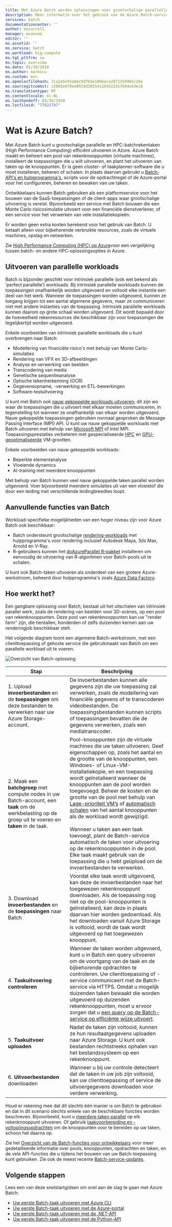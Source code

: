 ```yaml
---
title: Met Azure Batch worden oplossingen voor grootschalige parallelle taken uitgevoerd in de cloud | Microsoft Docs
description: Meer informatie over het gebruik van de Azure Batch-service voor grootschalige parallelle en HPC-workloads
services: batch
documentationcenter: ''
author: mscurrell
manager: evansma
editor: ''
ms.assetid: ''
ms.service: batch
ms.workload: big-compute
ms.tgt_pltfrm: na
ms.topic: overview
ms.date: 01/19/2018
ms.author: markscu
ms.custom: mvc
ms.openlocfilehash: 7ca2a5e91a0ec0d765e106baca20f135996bc26e
ms.sourcegitcommit: c2065e6f0ee0919d36554116432241760de43ec8
ms.translationtype: MT
ms.contentlocale: nl-NL
ms.lasthandoff: 03/26/2020
ms.locfileid: "77022797"
---
```

# <a name="what-is-azure-batch"></a>Wat is Azure Batch?

Met Azure Batch kunt u grootschalige parallelle en HPC-batchrekentaken (High Performance Computing) efficiënt uitvoeren in Azure. Azure Batch maakt en beheert een pool van rekenknooppunten (virtuele machines), installeert de toepassingen die u wilt uitvoeren, en plant het uitvoeren van taken op de knooppunten. Er is geen cluster- of taakplanner-software die u moet installeren, beheren of schalen. In plaats daarvan gebruikt u [Batch-API's en hulpprogramma's](batch-apis-tools.md), scripts voor de opdrachtregel of de Azure-portal voor het configureren, beheren en bewaken van uw taken. 

Ontwikkelaars kunnen Batch gebruiken als een platformservice voor het bouwen van de SaaS-toepassingen of de client-apps waar grootschalige uitvoering is vereist. Bijvoorbeeld een service met Batch bouwen die een Monte Carlo risicosimulatie uitvoert voor een financiële dienstverlener, of een service voor het verwerken van vele installatiekopieën.

Er worden geen extra kosten berekend voor het gebruik van Batch. U betaalt alleen voor bijbehorende verbruikte resources, zoals de virtuele machines, opslag en netwerken.

Zie [High Performance Computing (HPC) op Azure](https://docs.microsoft.com/azure/architecture/topics/high-performance-computing/)voor een vergelijking tussen batch- en andere HPC-oplossingsopties in Azure.

## <a name="run-parallel-workloads"></a>Uitvoeren van parallelle workloads
Batch is bijzonder geschikt voor intrinsiek parallelle (ook wel bekend als ‘perfect parallelle’) workloads. Bij intrinsiek parallelle workloads kunnen de toepassingen onafhankelijk worden uitgevoerd en voltooit elke instantie een deel van het werk. Wanneer de toepassingen worden uitgevoerd, kunnen ze toegang krijgen tot een aantal algemene gegevens, maar ze communiceren niet met andere instanties van de toepassing. Intrinsiek parallelle workloads kunnen daarom op grote schaal worden uitgevoerd. Dit wordt bepaald door de hoeveelheid rekenresources die beschikbaar zijn voor toepassingen die tegelijkertijd worden uitgevoerd.

Enkele voorbeelden van intrinsiek parallelle workloads die u kunt overbrengen naar Batch:

* Modellering van financiële risico's met behulp van Monte Carlo-simulaties
* Rendering van VFX en 3D-afbeeldingen
* Analyse en verwerking van beelden
* Transcodering van media
* Genetische sequentieanalyse
* Optische tekenherkenning (OCR)
* Gegevensopname, -verwerking en ETL-bewerkingen
* Software-testuitvoering

U kunt met Batch ook [nauw gekoppelde workloads uitvoeren](batch-mpi.md); dit zijn wo waar de toepassingen die u uitvoert met elkaar moeten communiceren, in tegenstelling tot wanneer ze onafhankelijk van elkaar worden uitgevoerd. Nauw gekoppelde toepassingen gebruiken normaal gesproken de Message Passing Interface (MPI) API. U kunt uw nauw gekoppelde workloads met Batch uitvoeren met behulp van [Microsoft MPI](https://msdn.microsoft.com/library/bb524831(v=vs.85).aspx) of Intel MPI. Toepassingsprestaties verbeteren met gespecialiseerde [HPC](../virtual-machines/linux/sizes-hpc.md) en [GPU-geoptimaliseerde](../virtual-machines/linux/sizes-gpu.md) VM-grootten.

Enkele voorbeelden van nauw gekoppelde workloads:
* Beperkte elementanalyse
* Vloeiende dynamics
* AI-training met meerdere knooppunten

Met behulp van Batch kunnen veel nauw gekoppelde taken parallel worden uitgevoerd. Voer bijvoorbeeld meerdere simulaties uit van een vloeistof die door een leiding met verschillende leidingbreedtes loopt.

## <a name="additional-batch-capabilities"></a>Aanvullende functies van Batch

Workload-specifieke mogelijkheden van een hoger niveau zijn voor Azure Batch ook beschikbaar:
* Batch ondersteunt grootschalige [rendering-workloads](batch-rendering-service.md) met hulpprogramma's voor rendering inclusief Autodesk Maya, 3ds Max, Arnold en V-Ray. 
* R-gebruikers kunnen het [doAzureParallel R-pakket](https://github.com/Azure/doAzureParallel) installeren om eenvoudig de uitvoering van R-algoritmen voor Batch-pools uit te schalen.

U kunt ook Batch-taken uitvoeren als onderdeel van een grotere Azure-werkstroom, beheerd door hulpprogramma's zoals [Azure Data Factory](../data-factory/transform-data-using-dotnet-custom-activity.md).


## <a name="how-it-works"></a>Hoe werkt het?
Een gangbare oplossing voor Batch, bestaat uit het uitschalen van intrinsiek parallel werk, zoals de rendering van beelden voor 3D-scènes, op een pool van rekenknooppunten. Deze pool van rekenknooppunten kan uw "render farm" zijn, die tientallen, honderden of zelfs duizenden kernen aan uw renderingjob beschikbaar stelt.

Het volgende diagram toont een algemene Batch-werkstroom, met een clienttoepassing of gehoste service die gebruikmaakt van Batch om een parallelle workload uit te voeren.

![Overzicht van Batch-oplossing](./media/batch-technical-overview/tech_overview_03.png)


|Stap  |Beschrijving  |
|---------|---------|
|1. Upload **invoerbestanden** en de **toepassingen** om deze bestanden te verwerken naar uw Azure Storage-account.     |De invoerbestanden kunnen alle gegevens zijn die uw toepassing zal verwerken, zoals de modellering van financiële gegevens of te transcoderen videobestanden. De toepassingsbestanden kunnen scripts of toepassingen bevatten die de gegevens verwerken, zoals een mediatranscoder.|
|2. Maak een **batchgroep** met compute nodes in uw Batch-account, een **taak** om de werkbelasting op de groep uit te voeren en **taken** in de taak.     | Pool-knooppunten zijn de virtuele machines die uw taken uitvoeren. Geef eigenschappen op, zoals het aantal en de grootte van de knooppunten, een Windows- of Linux-VM-installatiekopie, en een toepassing wordt geïnstalleerd wanneer de knooppunten aan de pool worden toegevoegd. Beheer de kosten en de grootte van de pool met behulp van [Lage-prioriteit VM’s](batch-low-pri-vms.md) of [automatisch schalen](batch-automatic-scaling.md) van het aantal knooppunten als de workload wordt gewijzigd. <br/><br/>Wanneer u taken aan een taak toevoegt, plant de Batch-service automatisch de taken voor uitvoering op de rekenknooppunten in de pool. Elke taak maakt gebruik van de toepassing die u hebt geüpload om de invoerbestanden te verwerken. |
|3. Download **invoerbestanden** en de **toepassingen** naar Batch     |Voordat elke taak wordt uitgevoerd, kan deze de invoerbestanden naar het toegewezen rekenknooppunt downloaden. Als de toepassing nog niet op de pool-knooppunten is geïnstalleerd, kan deze in plaats daarvan hier worden gedownload. Als het downloaden vanuit Azure Storage is voltooid, wordt de taak wordt uitgevoerd op het toegewezen knooppunt.|
|4. **Taakuitvoering controleren**     |Wanneer de taken worden uitgevoerd, kunt u in Batch een query uitvoeren om de voortgang van de taak en de bijbehorende opdrachten te controleren. Uw clienttoepassing of -service communiceert met de Batch-service via HTTPS. Omdat u mogelijk duizenden taken bewaakt die worden uitgevoerd op duizenden rekenknooppunten, moet u ervoor zorgen dat u [een query op de Batch-service op efficiënte wijze uitvoert](batch-efficient-list-queries.md).|
|5. **Taakuitvoer uploaden**     |Nadat de taken zijn voltooid, kunnen ze hun resultaatgegevens uploaden naar Azure Storage. U kunt ook bestanden rechtstreeks ophalen van het bestandssysteem op een rekenknooppunt.|
|6. **Uitvoerbestanden** downloaden     |Wanneer u bij uw controle detecteert dat de taken in uw job zijn voltooid, kan uw clienttoepassing of service de uitvoergegevens downloaden voor verdere verwerking.|




Houd er rekening mee dat dit slechts één manier is om Batch te gebruiken en dat in dit scenario slechts enkele van de beschikbare functies worden beschreven. Bijvoorbeeld, kunt u [meerdere taken parallel](batch-parallel-node-tasks.md) op elk rekenknooppunt uitvoeren. Of gebruik [taakvoorbereiding en -voltooiingsopdrachten](batch-job-prep-release.md) om de knooppunten voor te bereiden op uw taken, schoon het daarna op. 

Zie het [Overzicht van de Batch-functies voor ontwikkelaars](batch-api-basics.md) voor meer gedetailleerde informatie over pools, knooppunten, opdrachten en taken, en de vele API-functies die u tijdens het bouwen van uw Batch-toepassing kunt gebruiken. Zie ook de meest recente [Batch-service-updates](https://azure.microsoft.com/updates/?product=batch).

## <a name="next-steps"></a>Volgende stappen

Lees een van deze snelstartgidsen om snel aan de slag te gaan met Azure Batch:
* [Uw eerste Batch-taak uitvoeren met Azure CLI](quick-create-cli.md)
* [Uw eerste Batch-taak uitvoeren met de Azure-portal](quick-create-portal.md)
* [Uw eerste Batch-taak uitvoeren met de .NET-API](quick-run-dotnet.md)
* [Uw eerste Batch-taak uitvoeren met de Python-API](quick-run-python.md)

